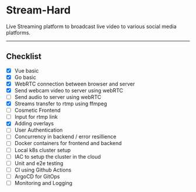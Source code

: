 # Stream-Hard
Live Streaming platform to broadcast live video to various social media platforms.<hr>

## Checklist
- [x] Vue basic
- [x] Go basic
- [x] WebRTC connection between browser and server
- [x] Send webcam video to server using webRTC
- [ ] Send audio to server using webRTC
- [x] Streams transfer to rtmp using ffmpeg
- [ ] Cosmetic Frontend
- [ ] Input for rtmp link
- [x] Adding overlays
- [ ] User Authentication
- [ ] Concurrency in backend / error resillience
- [ ] Docker containers for frontend and backend
- [ ] Local k8s cluster setup
- [ ] IAC to setup the cluster in the cloud
- [ ] Unit and e2e testing
- [ ] CI using Github Actions
- [ ] ArgoCD for GitOps
- [ ] Monitoring and Logging